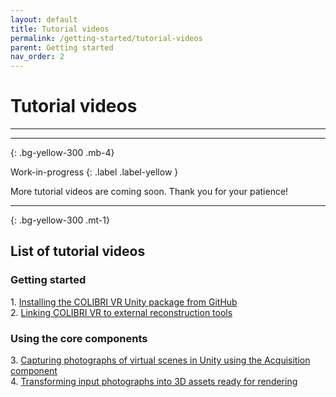 ```yaml
---
layout: default
title: Tutorial videos
permalink: /getting-started/tutorial-videos
parent: Getting started
nav_order: 2
---
```


# Tutorial videos

* * *

* * *
{: .bg-yellow-300 .mb-4}

Work-in-progress
{: .label .label-yellow }

More tutorial videos are coming soon. Thank you for your patience!

* * *
{: .bg-yellow-300 .mt-1}

## List of tutorial videos

### Getting started

<p>
  1. <a href="https://youtu.be/X5kTmxQ_WgE">Installing the COLIBRI VR Unity package from GitHub</a></br>
  2. <a href="https://youtu.be/Jc2Iyk1iY7Y">Linking COLIBRI VR to external reconstruction tools</a>
</p>

### Using the core components

<p>
  3. <a href="https://youtu.be/wshL70EglEc">Capturing photographs of virtual scenes in Unity using the Acquisition component</a></br>
  4. <a href="https://youtu.be/9_KNvYMCEVs">Transforming input photographs into 3D assets ready for rendering</a>
</p>

